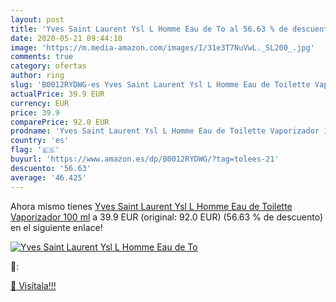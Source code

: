 ```yaml
---
layout: post
title: 'Yves Saint Laurent Ysl L Homme Eau de To al 56.63 % de descuento'
date: 2020-05-21 09:44:10
image: 'https://m.media-amazon.com/images/I/31e3T7NuVwL._SL200_.jpg'
comments: true
category: ofertas
author: ring
slug: 'B0012RYDWG-es Yves Saint Laurent Ysl L Homme Eau de Toilette Vaporizador 100 ml'
actualPrice: 39.9 EUR
currency: EUR
price: 39.9
comparePrice: 92.0 EUR
prodname: 'Yves Saint Laurent Ysl L Homme Eau de Toilette Vaporizador 100 ml'
country: 'es'
flag: '🇪🇸'
buyurl: 'https://www.amazon.es/dp/B0012RYDWG/?tag=tolees-21'
descuento: '56.63'
average: '46.425'
---
```


Ahora mismo tienes [Yves Saint Laurent Ysl L Homme Eau de Toilette Vaporizador 100 ml](https://www.amazon.es/dp/B0012RYDWG/?tag=tolees-21) a 39.9 EUR (original: 92.0 EUR) (56.63 %  de descuento) en el siguiente enlace!

[![Yves Saint Laurent Ysl L Homme Eau de To](https://m.media-amazon.com/images/I/31e3T7NuVwL._SL200_.jpg)](https://www.amazon.es/dp/B0012RYDWG/?tag=tolees-21)

🔎:


[🛒 Visítala!!!](https://www.amazon.es/dp/B0012RYDWG/?tag=tolees-21)

